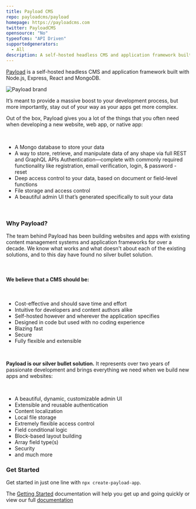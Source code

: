 ```yaml
---
title: Payload CMS
repo: payloadcms/payload
homepage: https://payloadcms.com
twitter: PayloadCMS
opensource: "No"
typeofcms: "API Driven"
supportedgenerators:
  - All
description: A self-hosted headless CMS and application framework built with Node.js, Express, React and MongoDB
---
```


[Payload](https://payloadcms.com/) is a self-hosted headless CMS and application framework built with Node.js, Express, React and MongoDB.

<img src="https://payloadcms.com/images/og-image.jpg" alt="Payload brand" />

It’s meant to provide a massive boost to your development process, but more importantly, stay out of your way as your apps get more complex.

Out of the box, Payload gives you a lot of the things that you often need when developing a new website, web app, or native app:

<br />

- A Mongo database to store your data
- A way to store, retrieve, and manipulate data of any shape via full REST and GraphQL APIs
  Authentication—complete with commonly required functionality like registration, email verification, login, & password - reset
- Deep access control to your data, based on document or field-level functions
- File storage and access control
- A beautiful admin UI that’s generated specifically to suit your data

<br />

### Why Payload?

The team behind Payload has been building websites and apps with existing content management systems and application frameworks for over a decade. We know what works and what doesn't about each of the existing solutions, and to this day have found no silver bullet solution.

<br />

#### **We believe that a CMS should be:**

<br />

- Cost-effective and should save time and effort
- Intuitive for developers and content authors alike
- Self-hosted however and wherever the application specifies
- Designed in code but used with no coding experience
- Blazing fast
- Secure
- Fully flexible and extensible

<br />

**Payload is our silver bullet solution.** It represents over two years of passionate development and brings everything we need when we build new apps and websites:

<br />

- A beautiful, dynamic, customizable admin UI
- Extensible and reusable authentication
- Content localization
- Local file storage
- Extremely flexible access control
- Field conditional logic
- Block-based layout building
- Array field type(s)
- Security
- and much more

### Get Started

Get started in just one line with `npx create-payload-app`.

The [Getting Started](https://payloadcms.com/docs/getting-started/installation) documentation will help you get up and going quickly or view our full [documentation](https://payloadcms.com/docs/getting-started/what-is-payload)

